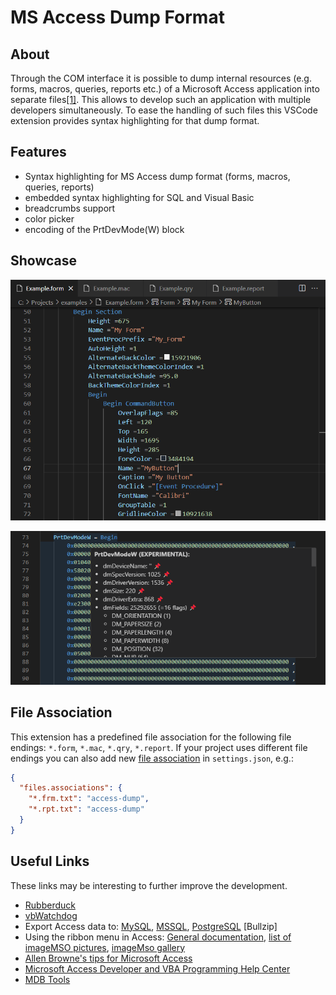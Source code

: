 # MS Access Dump Format

## About

Through the COM interface it is possible to dump internal resources (e.g. forms, macros, queries, reports etc.) of a Microsoft Access application into separate files[\[1\]](https://stackoverflow.com/questions/187506/how-do-you-use-version-control-with-access-development).
This allows to develop such an application with multiple developers simultaneously.
To ease the handling of such files this VSCode extension provides syntax highlighting for that dump format.

## Features

- Syntax highlighting for MS Access dump format (forms, macros, queries, reports)
- embedded syntax highlighting for SQL and Visual Basic
- breadcrumbs support
- color picker
- encoding of the PrtDevMode(W) block

## Showcase

![Screenshot](./images/screenshot.png)

![PrtDevModeW](./images/PrtDevModeW.png)

## File Association

This extension has a predefined file association for the following file endings: `*.form`, `*.mac`, `*.qry`, `*.report`.
If your project uses different file endings you can also add new [file association](https://code.visualstudio.com/docs/languages/overview#_add-a-file-extension-to-a-language) in `settings.json`, e.g.:

```json
{
  "files.associations": {
    "*.frm.txt": "access-dump",
    "*.rpt.txt": "access-dump"
  }
}
```

## Useful Links

These links may be interesting to further improve the development.

- [Rubberduck](https://rubberduckvba.com/)
- [vbWatchdog](https://www.everythingaccess.com/vbwatchdog.asp)
- Export Access data to: [MySQL](https://www.bullzip.com/products/a2m/info.php), [MSSQL](https://www.bullzip.com/products/a2s/info.php), [PostgreSQL](https://www.bullzip.com/products/a2p/info.php) \[Bullzip\]
- Using the ribbon menu in Access: [General documentation](https://www.accessribbon.de/en/), [list of imageMSO pictures](https://bert-toolkit.com/imagemso-list.html), [imageMso gallery](http://www.spreadsheet1.com/office-excel-ribbon-imagemso-icons-gallery-page-01.html)
- [Allen Browne's tips for Microsoft Access](http://allenbrowne.com/tips.html)
- [Microsoft Access Developer and VBA Programming Help Center](http://www.fmsinc.com/microsoftaccess/developer/index.html)
- [MDB Tools](https://github.com/mdbtools/mdbtools)
